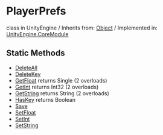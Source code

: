 # PlayerPrefs
class in UnityEngine
 / Inherits from: <a href="https://docs.unity3d.com/6000.1/Documentation/ScriptReference/Object.html">Object</a> / Implemented in: <a href="https://docs.unity3d.com/6000.1/Documentation/ScriptReference/UnityEngine.CoreModule.html">UnityEngine.CoreModule</a>

## Static Methods
- <a href="https://docs.unity3d.com/6000.1/Documentation/ScriptReference/PlayerPrefs.DeleteAll.html">DeleteAll</a>
- <a href="https://docs.unity3d.com/6000.1/Documentation/ScriptReference/PlayerPrefs.DeleteKey.html">DeleteKey</a>
- <a href="https://docs.unity3d.com/6000.1/Documentation/ScriptReference/PlayerPrefs.GetFloat.html">GetFloat</a> returns Single (2 overloads)
- <a href="https://docs.unity3d.com/6000.1/Documentation/ScriptReference/PlayerPrefs.GetInt.html">GetInt</a> returns Int32 (2 overloads)
- <a href="https://docs.unity3d.com/6000.1/Documentation/ScriptReference/PlayerPrefs.GetString.html">GetString</a> returns String (2 overloads)
- <a href="https://docs.unity3d.com/6000.1/Documentation/ScriptReference/PlayerPrefs.HasKey.html">HasKey</a> returns Boolean
- <a href="https://docs.unity3d.com/6000.1/Documentation/ScriptReference/PlayerPrefs.Save.html">Save</a>
- <a href="https://docs.unity3d.com/6000.1/Documentation/ScriptReference/PlayerPrefs.SetFloat.html">SetFloat</a>
- <a href="https://docs.unity3d.com/6000.1/Documentation/ScriptReference/PlayerPrefs.SetInt.html">SetInt</a>
- <a href="https://docs.unity3d.com/6000.1/Documentation/ScriptReference/PlayerPrefs.SetString.html">SetString</a>
